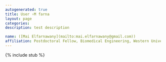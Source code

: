 ```yaml
---
autogenerated: true
title: User ›M farna
layout: page
categories: 
description: test description

name: ([Mai Elfarnawany](mailto:mai.elfarnawany@gmail.com))
affiliation: Postdoctoral Fellow, Biomedical Engineering, Western University, Canada
---
```

{% include stub %}

